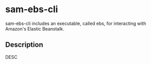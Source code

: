 # sam-ebs-cli

sam-ebs-cli includes an executable, called ebs, for interacting with Amazon's Elastic Beanstalk.

## Description

DESC

